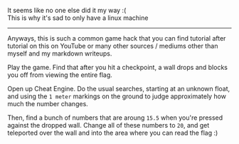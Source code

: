 
It seems like no one else did it my way :( <br>
This is why it's sad to only have a linux machine

---

Anyways, this is such a common game hack that you can find tutorial after tutorial 
on this on YouTube or many other sources / mediums other than myself and my markdown writeups.

Play the game. Find that after you hit a checkpoint, a wall drops and blocks you off
from viewing the entire flag.

Open up Cheat Engine. Do the usual searches, starting at an unknown float, and using the
`1 meter` markings on the ground to judge approximately how much the number changes.

Then, find a bunch of numbers that are aroung `15.5` when you're pressed against the dropped
wall. Change all of these numbers to `20`, and get teleported over the wall and into the area 
where you can read the flag :) 
